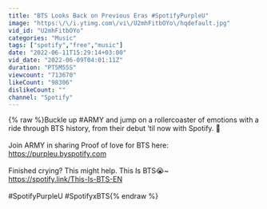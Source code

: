 ```yaml
---
title: "BTS Looks Back on Previous Eras #SpotifyPurpleU"
image: "https:\/\/i.ytimg.com\/vi\/U2mhFitbOYo\/hqdefault.jpg"
vid_id: "U2mhFitbOYo"
categories: "Music"
tags: ["spotify","free","music"]
date: "2022-06-11T15:29:14+03:00"
vid_date: "2022-06-09T04:01:11Z"
duration: "PT5M55S"
viewcount: "713670"
likeCount: "98306"
dislikeCount: ""
channel: "Spotify"
---
```

{% raw %}Buckle up #ARMY and jump on a rollercoaster of emotions with a ride through BTS history, from their debut ‘til now with Spotify. 💜<br /><br />Join ARMY in sharing Proof of love for BTS here: <br /><a rel="nofollow" target="blank" href="https://purpleu.byspotify.com">https://purpleu.byspotify.com</a> <br /><br />Finished crying? This might help. This Is BTS😭~<br /><a rel="nofollow" target="blank" href="https://spotify.link/This-Is-BTS-EN">https://spotify.link/This-Is-BTS-EN</a><br /><br />#SpotifyPurpleU #SpotifyxBTS{% endraw %}
